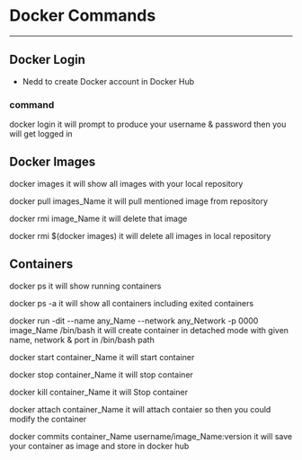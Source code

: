 # Docker Commands
---





## Docker Login
- Nedd to create Docker account in Docker Hub

### command

  docker login
it will prompt to produce your username & password
then you will get logged in



## Docker Images

  docker images
it will show all images with your local repository

  docker pull images_Name
it will pull mentioned image from repository

  docker rmi image_Name
it will delete that image

  docker rmi $(docker images)
it will delete all images in local repository

## Containers

  docker ps
it will show running containers

  docker ps -a
it will show all containers including exited containers

  docker run -dit --name any_Name --network any_Network -p 0000 image_Name /bin/bash
it will create container in detached mode with given name, network & port in /bin/bash path

  docker start container_Name
it will start container

  docker stop container_Name
it will stop container

  docker kill container_Name
it will Stop container

  docker attach container_Name
it will attach contaier so then you could modify the container

  docker commits container_Name username/image_Name:version
it will save your container as image and store in docker hub


